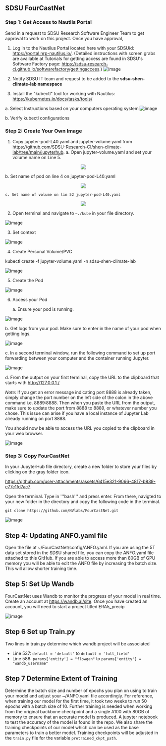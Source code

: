 ## SDSU FourCastNet 

### Step 1: Get Access to Nautlis Portal

Send in a request to SDSU Research Software Engineer Team to get approval to work on this project. 
Once you have approval, 
1. Log in to the Nautilus Portal located here with your SDSUid: https://portal.nrp-nautilus.io/. (Detailed instructions with screen grabs are available at Tutorials for getting access are found in SDSU's Software Factory page: https://sdsu-research-ci.github.io/softwarefactory/gettingaccess.) 
  ![image](https://github.com/user-attachments/assets/77556125-fc56-4140-ab71-113c409f04bb)

2. Notify SDSU IT team and request to be added to the **sdsu-shen-climate-lab namespace**
3. Install the "kubectl" tool for working with Nautilus: https://kubernetes.io/docs/tasks/tools/

a. Select Instructions based on your computers operating system 
  ![image](https://github.com/user-attachments/assets/84c59ade-3ca5-4c98-9cb8-6fd56adf4e4f)
  
b. Verify kubectl configurations



### Step 2: Create Your Own Image 

1. Copy jupyter-pod-L40.yaml and jupyter-volume.yaml from https://github.com/SDSU-Research-CI/shen-climate-lab/tree/main/jupyterhub. 
  a. Open jupyter-volume.yaml and set your volume name on Line 5.
<p align="center">
  <img src="https://github.com/user-attachments/assets/05f2b790-36d1-4191-bbf8-b0cc89d1ae5a" />
</p>

  b. Set name of pod on line 4 on jupyter-pod-L40.yaml 
   
  <p align="center">
    <img src="https://github.com/user-attachments/assets/14fd32e9-bd25-4171-af9c-5ff00cb50a57" />
  </p>

    c. Set name of volume on lin 52 jupyter-pod-L40.yaml 


   <p align="center">
    <img src="https://github.com/user-attachments/assets/58914047-bdc1-47b3-b17c-575f2a90e55f" />
   </p>
  
2. Open terminal and navigate to ```~./kube``` in your file directory. 

![image](https://github.com/user-attachments/assets/350b1749-aa3e-4f72-8e85-de9a22f2c1d8)


3. Set context 

![image](https://github.com/user-attachments/assets/1c5329da-45ef-47a6-8fee-5368b28442e6)

4. Create Personal Volume/PVC

kubectl create -f jupyter-volume.yaml -n sdsu-shen-climate-lab


![image](https://github.com/user-attachments/assets/ffa6d677-ada0-4818-9900-d23641a15e48)



5. Create the Pod

![image](https://github.com/user-attachments/assets/f14d0fd6-a4d8-4044-962f-61c640534036)

6. Access your Pod

   a. Ensure your pod is running. 

![image](https://github.com/user-attachments/assets/8f97b637-4743-4446-b6f9-03b3db9f2988)

  b. Get logs from your pod. Make sure to enter in the name of your pod when getting logs. 

  ![image](https://github.com/user-attachments/assets/85a00772-eb99-4f42-bca3-4e53bee15587)

  c. In a second terminal window, run the following command to set up port forwarding between your computer and the container running Jupyter.

  ![image](https://github.com/user-attachments/assets/72ce2737-d5aa-4e8f-9c93-bd000f9c1c50)

d. From the output on your first terminal, copy the URL to the clipboard that starts with http://127.0.0.1./ 

_Note_: If you get an error message indicating port 8888 is already taken, simply change the port number on the left side of the colon in the above command i.e. 8889:8888. Then when you paste the URL from the output, make sure to update the port from 8888 to 8889, or whatever number you chose. This issue can arise if you have a local instance of Jupyter Lab already running on port 8888.

You should now be able to access the URL you copied to the clipboard in your web browser.

![image](https://github.com/user-attachments/assets/c47ec0d9-344b-447b-a6f5-7af6f914aabb)



### Step 3: Copy FourCastNet 

In your JupyterHub file directory, create a new folder to store your files by clicking on the gray folder icon. 

https://github.com/user-attachments/assets/6415e321-9066-4817-b839-e77c1fd7ac7

Open the terminal. Type in '''bash''' and press enter. From there, navigted to your new folder in the directory and copy the following code in the terminal. 
```
git clone https://github.com/NVlabs/FourCastNet.git

```

![image](https://github.com/user-attachments/assets/5f79d755-cf28-4602-ab66-0cc4d177c136)


## Step 4: Updating ANFO.yaml file 

Open the file at ~/FourCastNet/config/ANFO.yaml. If you are using the 5T data set stored in the SDSU shared file, you can copy the ANFO.yaml file attached to this GitHub. If you are able to access more than 80GB of GPU memory you will be able to edit the ANFO file by increasing the batch size. This will allow shorter training time.

## Step 5: Set Up Wandb 

FourCastNet uses Wandb to monitor the progress of your model in real time. Create an account at https://wandb.ai/site. Once you have created an account, you will need to start a project titled ERA5_precip 

![image](https://github.com/abramburrows/FourCastNet-with-JuypterLabs/assets/147460119/cbbf648c-e1d4-47f5-9098-630b2965d939)

## Step 6 Set up Train.py 

Two lines in train.py determine which wandb project will be associated
- Line 537: ``` default = 'default' ``` to  ``` default = 'full_field' ```
- Line 588: ``` params['entity'] = "flowgan" ``` to ``` params['entity'] = "wandb_username" ```

## Step 7 Determine Extent of Training 

Determine the batch size and number of epochs you plan on using to train your model and adjust your ~/ANFO.yaml file accordingly. For reference, when training our model for the first time, it took two weeks to run 50 epochs with a batch size of 10. Further training is needed when working from the original backbone checkpoint and a single A100 with 80GB of memory to ensure that an accurate model is produced. A jupyter notebook to test the accuracy of the model is found in the repo. We also share the training checkpoints of our model which can be used as the base parameters to train a better model.
Training checkpoints will be adjusted in the ```train.py``` file for the variable ```pretrained_ckpt_path```.
